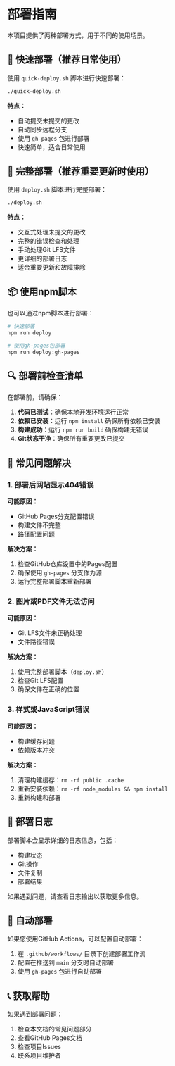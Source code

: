 # 部署指南

本项目提供了两种部署方式，用于不同的使用场景。

## 🚀 快速部署（推荐日常使用）

使用 `quick-deploy.sh` 脚本进行快速部署：

```bash
./quick-deploy.sh
```

**特点：**

- 自动提交未提交的更改
- 自动同步远程分支
- 使用 `gh-pages` 包进行部署
- 快速简单，适合日常使用

## 🔧 完整部署（推荐重要更新时使用）

使用 `deploy.sh` 脚本进行完整部署：

```bash
./deploy.sh
```

**特点：**

- 交互式处理未提交的更改
- 完整的错误检查和处理
- 手动处理Git LFS文件
- 更详细的部署日志
- 适合重要更新和故障排除

## 📦 使用npm脚本

也可以通过npm脚本进行部署：

```bash
# 快速部署
npm run deploy

# 使用gh-pages包部署
npm run deploy:gh-pages
```

## 🔍 部署前检查清单

在部署前，请确保：

1. **代码已测试**：确保本地开发环境运行正常
2. **依赖已安装**：运行 `npm install` 确保所有依赖已安装
3. **构建成功**：运行 `npm run build` 确保构建无错误
4. **Git状态干净**：确保所有重要更改已提交

## 🐛 常见问题解决

### 1. 部署后网站显示404错误

**可能原因：**

- GitHub Pages分支配置错误
- 构建文件不完整
- 路径配置问题

**解决方案：**

1. 检查GitHub仓库设置中的Pages配置
2. 确保使用 `gh-pages` 分支作为源
3. 运行完整部署脚本重新部署

### 2. 图片或PDF文件无法访问

**可能原因：**

- Git LFS文件未正确处理
- 文件路径错误

**解决方案：**

1. 使用完整部署脚本（`deploy.sh`）
2. 检查Git LFS配置
3. 确保文件在正确的位置

### 3. 样式或JavaScript错误

**可能原因：**

- 构建缓存问题
- 依赖版本冲突

**解决方案：**

1. 清理构建缓存：`rm -rf public .cache`
2. 重新安装依赖：`rm -rf node_modules && npm install`
3. 重新构建和部署

## 📝 部署日志

部署脚本会显示详细的日志信息，包括：

- 构建状态
- Git操作
- 文件复制
- 部署结果

如果遇到问题，请查看日志输出以获取更多信息。

## 🔄 自动部署

如果您使用GitHub Actions，可以配置自动部署：

1. 在 `.github/workflows/` 目录下创建部署工作流
2. 配置在推送到 `main` 分支时自动部署
3. 使用 `gh-pages` 包进行自动部署

## 📞 获取帮助

如果遇到部署问题：

1. 检查本文档的常见问题部分
2. 查看GitHub Pages文档
3. 检查项目Issues
4. 联系项目维护者
